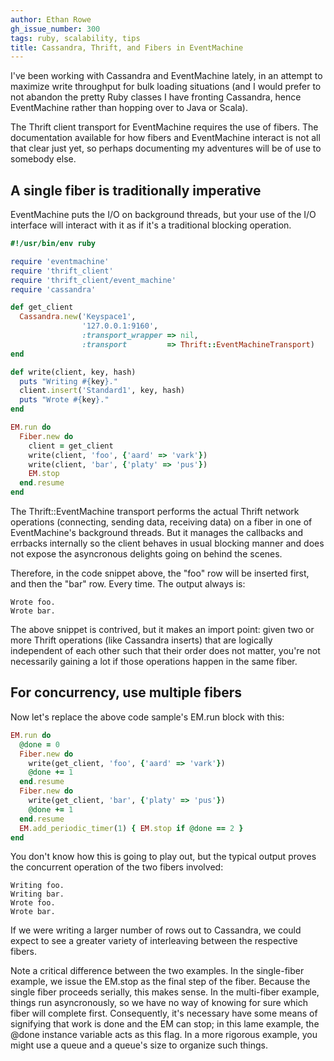 ```yaml
---
author: Ethan Rowe
gh_issue_number: 300
tags: ruby, scalability, tips
title: Cassandra, Thrift, and Fibers in EventMachine
---
```




I've been working with Cassandra and EventMachine lately, in an attempt to maximize write throughput for bulk loading situations (and I would prefer to not abandon the pretty Ruby classes I have fronting Cassandra, hence EventMachine rather than hopping over to Java or Scala).

The Thrift client transport for EventMachine requires the use of fibers.  The documentation available for how fibers and EventMachine interact is not all that clear just yet, so perhaps documenting my adventures will be of use to somebody else.

## A single fiber is traditionally imperative

EventMachine puts the I/O on background threads, but your use of the I/O interface will interact with it as if it's a traditional blocking operation.

```ruby
#!/usr/bin/env ruby

require 'eventmachine'
require 'thrift_client'
require 'thrift_client/event_machine'
require 'cassandra'

def get_client 
  Cassandra.new('Keyspace1',
                '127.0.0.1:9160',
                :transport_wrapper => nil,
                :transport         => Thrift::EventMachineTransport)
end

def write(client, key, hash)
  puts "Writing #{key}."
  client.insert('Standard1', key, hash)
  puts "Wrote #{key}."
end

EM.run do
  Fiber.new do
    client = get_client
    write(client, 'foo', {'aard' => 'vark'})
    write(client, 'bar', {'platy' => 'pus'})
    EM.stop
  end.resume
end
```

The Thrift::EventMachine transport performs the actual Thrift network operations (connecting, sending data, receiving data) on a fiber in one of EventMachine's background threads.  But it manages the callbacks and errbacks internally so the client behaves in usual blocking manner and does not expose the asyncronous delights going on behind the scenes.

Therefore, in the code snippet above, the "foo" row will be inserted first, and then the "bar" row.  Every time.  The output always is:

```nohighlight
Wrote foo.
Wrote bar.
```

The above snippet is contrived, but it makes an import point: given two or more Thrift operations (like Cassandra inserts) that are logically independent of each other such that their order does not matter, you're not necessarily gaining a lot if those operations happen in the same fiber.

## For concurrency, use multiple fibers

Now let's replace the above code sample's EM.run block with this:

```ruby
EM.run do
  @done = 0 
  Fiber.new do
    write(get_client, 'foo', {'aard' => 'vark'})
    @done += 1
  end.resume
  Fiber.new do
    write(get_client, 'bar', {'platy' => 'pus'})
    @done += 1                 
  end.resume                   
  EM.add_periodic_timer(1) { EM.stop if @done == 2 } 
end
```

You don't know how this is going to play out, but the typical output proves the concurrent operation of the two fibers involved:
```nohighlight
Writing foo.
Writing bar.
Wrote foo.
Wrote bar.
```

If we were writing a larger number of rows out to Cassandra, we could expect to see a greater variety of interleaving between the respective fibers.

Note a critical difference between the two examples.  In the single-fiber example, we issue the EM.stop as the final step of the fiber.  Because the single fiber proceeds serially, this makes sense.  In the multi-fiber example, things run asyncronously, so we have no way of knowing for sure which fiber will complete first.  Consequently, it's necessary have some means of signifying that work is done and the EM can stop; in this lame example, the @done instance variable acts as this flag.  In a more rigorous example, you might use a queue and a queue's size to organize such things.


